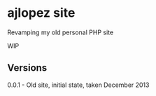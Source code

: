# ajlopez site

Revamping my old personal PHP site

WIP

## Versions

0.0.1 - Old site, initial state, taken December 2013

